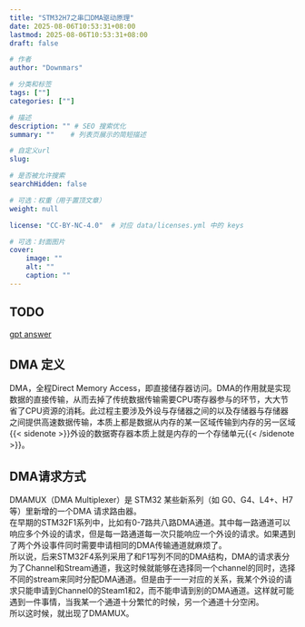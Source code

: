 ```yaml
---
title: "STM32H7之串口DMA驱动原理"
date: 2025-08-06T10:53:31+08:00
lastmod: 2025-08-06T10:53:31+08:00
draft: false

# 作者
author: "Downmars"

# 分类和标签
tags: [""]
categories: [""]

# 描述
description: "" # SEO 搜索优化
summary: ""    # 列表页展示的简短描述

# 自定义url
slug:

# 是否被允许搜索
searchHidden: false

# 可选：权重（用于置顶文章）
weight: null

license: "CC-BY-NC-4.0"  # 对应 data/licenses.yml 中的 keys

# 可选：封面图片
cover:
    image: ""
    alt: ""
    caption: ""
---
```


## TODO  
[gpt answer](https://chatgpt.com/share/6892c3d9-0290-800d-b03a-f2cd23619f65)

## DMA 定义  
DMA，全程Direct Memory Access，即直接储存器访问。DMA的作用就是实现数据的直接传输，从而去掉了传统数据传输需要CPU寄存器参与的环节，大大节省了CPU资源的消耗。此过程主要涉及外设与存储器之间的以及存储器与存储器之间提供高速数据传输，本质上都是数据从内存的某一区域传输到内存的另一区域{{< sidenote >}}外设的数据寄存器本质上就是内存的一个存储单元{{< /sidenote >}}。

## DMA请求方式  
DMAMUX（DMA Multiplexer）是 STM32 某些新系列（如 G0、G4、L4+、H7 等）里新增的一个DMA 请求路由器。  
在早期的STM32F1系列中，比如有0-7路共八路DMA通道。其中每一路通道可以响应多个外设的请求，但是每一路通道每一次只能响应一个外设的请求。如果遇到了两个外设事件同时需要申请相同的DMA传输通道就麻烦了。  
所以说，后来STM32F4系列采用了和F1写列不同的DMA结构，DMA的请求表分为了Channel和Stream通道，我这时候就能够在选择同一个channel的同时，选择不同的stream来同时分配DMA通道。但是由于一一对应的关系，我某个外设的请求只能申请到Channel0的Steam1和2，而不能申请到别的DMA通道。这样就可能遇到一件事情，当我某一个通道十分繁忙的时候，另一个通道十分空闲。  
所以这时候，就出现了DMAMUX。
